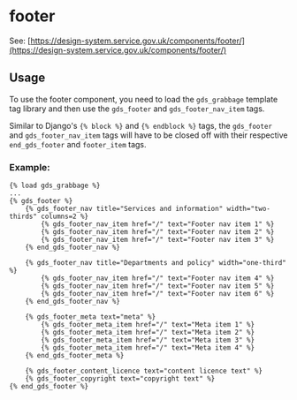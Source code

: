 # footer

See: [https://design-system.service.gov.uk/components/footer/](https://design-system.service.gov.uk/components/footer/)

## Usage

To use the footer component, you need to load the `gds_grabbage` template tag library and then use the `gds_footer` and `gds_footer_nav_item` tags.

Similar to Django's `{% block %}` and `{% endblock %}` tags, the `gds_footer` and `gds_footer_nav_item` tags will have to be closed off with their respective `end_gds_footer` and `footer_item` tags.

### Example:

```django
{% load gds_grabbage %}
...
{% gds_footer %}
    {% gds_footer_nav title="Services and information" width="two-thirds" columns=2 %}
        {% gds_footer_nav_item href="/" text="Footer nav item 1" %}
        {% gds_footer_nav_item href="/" text="Footer nav item 2" %}
        {% gds_footer_nav_item href="/" text="Footer nav item 3" %}
    {% end_gds_footer_nav %}

    {% gds_footer_nav title="Departments and policy" width="one-third" %}
        {% gds_footer_nav_item href="/" text="Footer nav item 4" %}
        {% gds_footer_nav_item href="/" text="Footer nav item 5" %}
        {% gds_footer_nav_item href="/" text="Footer nav item 6" %}
    {% end_gds_footer_nav %}

    {% gds_footer_meta text="meta" %}
        {% gds_footer_meta_item href="/" text="Meta item 1" %}
        {% gds_footer_meta_item href="/" text="Meta item 2" %}
        {% gds_footer_meta_item href="/" text="Meta item 3" %}
        {% gds_footer_meta_item href="/" text="Meta item 4" %}
    {% end_gds_footer_meta %}

    {% gds_footer_content_licence text="content licence text" %}
    {% gds_footer_copyright text="copyright text" %}
{% end_gds_footer %}
```
